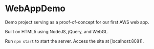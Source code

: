 # WebAppDemo

Demo project serving as a proof-of-concept for our first AWS web app.

Built on HTML5 using NodeJS, jQuery, and WebGL.

Run `npm start` to start the server. Access the site at [localhost:8081].